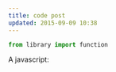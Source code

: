 ```yaml
---
title: code post
updated: 2015-09-09 10:38
---
```


```python
from library import function
```

A javascript:

<script src="http://d3js.org/d3.v3.js"></script>
<style>

path.link {
  fill: none;
  stroke: #666;
  stroke-width: 1.5px;
}

circle {
  fill: #ccc;
  stroke: #fff;
  stroke-width: 1.5px;
}

text {
  fill: #000;
  font: 10px sans-serif;
  pointer-events: none;
}

</style>
<body>
<script>

// get the data
//d3.csv("force.csv", function(error, links) {
//

// define data    
var links = [
  {source: "Microsoft", target: "Amazon", value: 1.2},
  {source: "Microsoft", target: "HTC", value: 2.1},
  {source: "HTC", target: "Apple", value: 0.5},
  {source: "Apple", target: "HTC", value: 2.1},
  {source: "Samsung", target: "Apple", value: 0.5}
];

var nodes = {};
//
//// Compute the distinct nodes from the links.
links.forEach(function(link) {
    link.source = nodes[link.source] ||
        (nodes[link.source] = {name: link.source});
    link.target = nodes[link.target] ||
        (nodes[link.target] = {name: link.target});
    link.value = +link.value;
});


var width = 960,
    height = 500;

var force = d3.layout.force()
    .nodes(d3.values(nodes))
    .links(links)
    .size([width, height])
    .linkDistance(60)
    .charge(-300)   // repellance or attraction of nodes
    .on("tick", tick)
    .start();

var svg = d3.select("body").append("svg")
    .attr("width", width)
    .attr("height", height);

// build the arrow.
svg.append("svg:defs").selectAll("marker")
    .data(["end"])      // Different link/path types can be defined here
  .enter().append("svg:marker")    // This section adds in the arrows
    .attr("id", String)
    .attr("viewBox", "0 -5 10 10")
    .attr("refX", 15)
    .attr("refY", -1.5)
    .attr("markerWidth", 6)
    .attr("markerHeight", 6)
    .attr("orient", "auto")
  .append("svg:path")
    .attr("d", "M0,-5L10,0L0,5");

// add the links and the arrows
var path = svg.append("svg:g").selectAll("path")
    .data(force.links())
  .enter().append("svg:path")
//    .attr("class", function(d) { return "link " + d.type; })
    .attr("class", "link")
    .attr("marker-end", "url(#end)");

// define the nodes
var node = svg.selectAll(".node")
    .data(force.nodes())
  .enter().append("g")
    .attr("class", "node")
    .call(force.drag);

// add the nodes
node.append("circle")
    .attr("r", 5);

// add the text
node.append("text")
    .attr("x", 12)
    .attr("dy", ".35em")
    .text(function(d) { return d.name; });

// add the curvy lines
function tick() {
    path.attr("d", function(d) {
        var dx = d.target.x - d.source.x,
            dy = d.target.y - d.source.y,
            dr = Math.sqrt(dx * dx + dy * dy);
        return "M" +
            d.source.x + "," +
            d.source.y + "A" +
            dr + "," + dr + " 0 0,1 " +
            d.target.x + "," +
            d.target.y;
    });

    node
        .attr("transform", function(d) {
  	    return "translate(" + d.x + "," + d.y + ")"; });
}

//});

</script>
</body>
